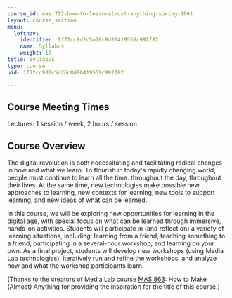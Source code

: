 ```yaml
---
course_id: mas-712-how-to-learn-almost-anything-spring-2001
layout: course_section
menu:
  leftnav:
    identifier: 1f72cc9d2c5a26c8d80419559c992f82
    name: Syllabus
    weight: 10
title: Syllabus
type: course
uid: 1f72cc9d2c5a26c8d80419559c992f82

---
```


Course Meeting Times
--------------------

Lectures: 1 session / week, 2 hours / session

Course Overview
---------------

The digital revolution is both necessitating and facilitating radical changes in how and what we learn. To flourish in today's rapidly changing world, people must continue to learn all the time: throughout the day, throughout their lives. At the same time, new technologies make possible new approaches to learning, new contexts for learning, new tools to support learning, and new ideas of what can be learned.

In this course, we will be exploring new opportunities for learning in the digital age, with special focus on what can be learned through immersive, hands-on activities. Students will participate in (and reflect on) a variety of learning situations, including: learning from a friend, teaching something to a friend, participating in a several-hour workshop, and learning on your own. As a final project, students will develop new workshops (using Media Lab technologies), iteratively run and refine the workshops, and analyze how and what the workshop participants learn.

(Thanks to the creators of Media Lab course [MAS.863](/courses/mas-863-how-to-make-almost-anything-fall-2002): How to Make (Almost) Anything for providing the inspiration for the title of this course.)